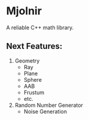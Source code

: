 # Mjolnir
A reliable C++ math library.

## Next Features:
1. Geometry
	- Ray
	- Plane
	- Sphere
	- AAB
	- Frustum
	- etc.
2. Random Number Generator
	- Noise Generation 